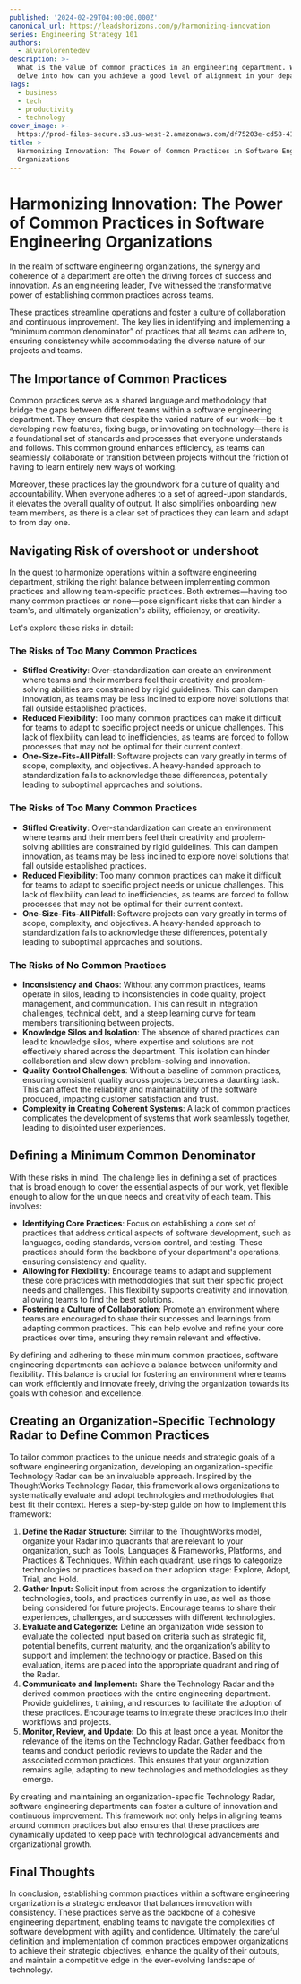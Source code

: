 ```yaml
---
published: '2024-02-29T04:00:00.000Z'
canonical_url: https://leadshorizons.com/p/harmonizing-innovation
series: Engineering Strategy 101
authors:
  - alvarolorentedev
description: >-
  What is the value of common practices in an engineering department. We will
  delve into how can you achieve a good level of alignment in your department.
Tags:
  - business
  - tech
  - productivity
  - technology
cover_image: >-
  https://prod-files-secure.s3.us-west-2.amazonaws.com/df75203e-cd58-41eb-8339-d5bf4288eb0e/f5dbbc41-2b58-4260-bf10-3dbe65c55d8d/ai_2.png?X-Amz-Algorithm=AWS4-HMAC-SHA256&X-Amz-Content-Sha256=UNSIGNED-PAYLOAD&X-Amz-Credential=AKIAT73L2G45HZZMZUHI%2F20240627%2Fus-west-2%2Fs3%2Faws4_request&X-Amz-Date=20240627T120404Z&X-Amz-Expires=3600&X-Amz-Signature=9d6832f9e324d63d6aa68186299e1ee48788afd51355e7e1523b45adc1fa0cd9&X-Amz-SignedHeaders=host&x-id=GetObject
title: >-
  Harmonizing Innovation: The Power of Common Practices in Software Engineering
  Organizations
---
```


# Harmonizing Innovation: The Power of Common Practices in Software Engineering Organizations



In the realm of software engineering organizations, the synergy and coherence of a department are often the driving forces of success and innovation. As an engineering leader, I've witnessed the transformative power of establishing common practices across teams. 

These practices streamline operations and foster a culture of collaboration and continuous improvement. The key lies in identifying and implementing a “minimum common denominator” of practices that all teams can adhere to, ensuring consistency while accommodating the diverse nature of our projects and teams.


## **The Importance of Common Practices**


Common practices serve as a shared language and methodology that bridge the gaps between different teams within a software engineering department. They ensure that despite the varied nature of our work—be it developing new features, fixing bugs, or innovating on technology—there is a foundational set of standards and processes that everyone understands and follows. This common ground enhances efficiency, as teams can seamlessly collaborate or transition between projects without the friction of having to learn entirely new ways of working.


Moreover, these practices lay the groundwork for a culture of quality and accountability. When everyone adheres to a set of agreed-upon standards, it elevates the overall quality of output. It also simplifies onboarding new team members, as there is a clear set of practices they can learn and adapt to from day one.


## Navigating Risk of overshoot or undershoot 


In the quest to harmonize operations within a software engineering department, striking the right balance between implementing common practices and allowing team-specific practices. Both extremes—having too many common practices or none—pose significant risks that can hinder a team's, and ultimately organization's ability, efficiency, or creativity. 

Let's explore these risks in detail:


### The Risks of Too Many Common Practices

- **Stifled Creativity**: Over-standardization can create an environment where teams and their members feel their creativity and problem-solving abilities are constrained by rigid guidelines. This can dampen innovation, as teams may be less inclined to explore novel solutions that fall outside established practices.
- **Reduced Flexibility**: Too many common practices can make it difficult for teams to adapt to specific project needs or unique challenges. This lack of flexibility can lead to inefficiencies, as teams are forced to follow processes that may not be optimal for their current context.
- **One-Size-Fits-All Pitfall**: Software projects can vary greatly in terms of scope, complexity, and objectives. A heavy-handed approach to standardization fails to acknowledge these differences, potentially leading to suboptimal approaches and solutions.

### The Risks of Too Many Common Practices

- **Stifled Creativity**: Over-standardization can create an environment where teams and their members feel their creativity and problem-solving abilities are constrained by rigid guidelines. This can dampen innovation, as teams may be less inclined to explore novel solutions that fall outside established practices.
- **Reduced Flexibility**: Too many common practices can make it difficult for teams to adapt to specific project needs or unique challenges. This lack of flexibility can lead to inefficiencies, as teams are forced to follow processes that may not be optimal for their current context.
- **One-Size-Fits-All Pitfall**: Software projects can vary greatly in terms of scope, complexity, and objectives. A heavy-handed approach to standardization fails to acknowledge these differences, potentially leading to suboptimal approaches and solutions.

### The Risks of No Common Practices

- **Inconsistency and Chaos**: Without any common practices, teams operate in silos, leading to inconsistencies in code quality, project management, and communication. This can result in integration challenges, technical debt, and a steep learning curve for team members transitioning between projects.
- **Knowledge Silos and Isolation**: The absence of shared practices can lead to knowledge silos, where expertise and solutions are not effectively shared across the department. This isolation can hinder collaboration and slow down problem-solving and innovation.
- **Quality Control Challenges**: Without a baseline of common practices, ensuring consistent quality across projects becomes a daunting task. This can affect the reliability and maintainability of the software produced, impacting customer satisfaction and trust.
- **Complexity in Creating Coherent Systems**: A lack of common practices complicates the development of systems that work seamlessly together, leading to disjointed user experiences.

## **Defining a Minimum Common Denominator**


With these risks in mind. The challenge lies in defining a set of practices that is broad enough to cover the essential aspects of our work, yet flexible enough to allow for the unique needs and creativity of each team. This involves:

- **Identifying Core Practices**: Focus on establishing a core set of practices that address critical aspects of software development, such as languages, coding standards, version control, and testing. These practices should form the backbone of your department's operations, ensuring consistency and quality.
- **Allowing for Flexibility**: Encourage teams to adapt and supplement these core practices with methodologies that suit their specific project needs and challenges. This flexibility supports creativity and innovation, allowing teams to find the best solutions.
- **Fostering a Culture of Collaboration**: Promote an environment where teams are encouraged to share their successes and learnings from adapting common practices. This can help evolve and refine your core practices over time, ensuring they remain relevant and effective.

By defining and adhering to these minimum common practices, software engineering departments can achieve a balance between uniformity and flexibility. This balance is crucial for fostering an environment where teams can work efficiently and innovate freely, driving the organization towards its goals with cohesion and excellence.


## Creating an Organization-Specific Technology Radar to Define Common Practices


To tailor common practices to the unique needs and strategic goals of a software engineering organization, developing an organization-specific Technology Radar can be an invaluable approach. Inspired by the ThoughtWorks Technology Radar, this framework allows organizations to systematically evaluate and adopt technologies and methodologies that best fit their context. Here’s a step-by-step guide on how to implement this framework:

1. **Define the Radar Structure:** Similar to the ThoughtWorks model, organize your Radar into quadrants that are relevant to your organization, such as Tools, Languages & Frameworks, Platforms, and Practices & Techniques. Within each quadrant, use rings to categorize technologies or practices based on their adoption stage: Explore, Adopt, Trial, and Hold.
2. **Gather Input:** Solicit input from across the organization to identify technologies, tools, and practices currently in use, as well as those being considered for future projects. Encourage teams to share their experiences, challenges, and successes with different technologies.
3. **Evaluate and Categorize:** Define an organization wide session to evaluate the collected input based on criteria such as strategic fit, potential benefits, current maturity, and the organization’s ability to support and implement the technology or practice. Based on this evaluation, items are placed into the appropriate quadrant and ring of the Radar.
4. **Communicate and Implement:** Share the Technology Radar and the derived common practices with the entire engineering department. Provide guidelines, training, and resources to facilitate the adoption of these practices. Encourage teams to integrate these practices into their workflows and projects.
5. **Monitor, Review, and Update:** Do this at least once a year. Monitor the relevance of the items on the Technology Radar. Gather feedback from teams and conduct periodic reviews to update the Radar and the associated common practices. This ensures that your organization remains agile, adapting to new technologies and methodologies as they emerge.

By creating and maintaining an organization-specific Technology Radar, software engineering departments can foster a culture of innovation and continuous improvement. This framework not only helps in aligning teams around common practices but also ensures that these practices are dynamically updated to keep pace with technological advancements and organizational growth.


## Final Thoughts


In conclusion, establishing common practices within a software engineering organization is a strategic endeavor that balances innovation with consistency. These practices serve as the backbone of a cohesive engineering department, enabling teams to navigate the complexities of software development with agility and confidence. Ultimately, the careful definition and implementation of common practices empower organizations to achieve their strategic objectives, enhance the quality of their outputs, and maintain a competitive edge in the ever-evolving landscape of technology.

